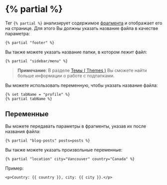 # {% partial %}

Тег `{% partial %}` анализирует содержимое [фрагмента](./cms/partials) и отображает его на странице. Для этого Вы должны указать название файла в качестве параметра:

```twig
{% partial "footer" %}
```

Вы также можете указать название папки, в котором лежит файл:

```twig
{% partial "sidebar/menu" %}
```

> **Примечание**: В разделе [Темы ( Themes )](./cms/themes#subdirectories) Вы сможете найти больше информации о работе с подпапками.

Вы можете использовать переменную, чтобы указать название файла:

```twig
{% set tabName = "profile" %}
{% partial tabName %}
```

<a name="variables"></a>
## Переменные

Вы можете передавать параметры в фрагменты, указав их после названия файла:

```twig
{% partial "blog-posts" posts=posts %}
```

Вы также можете указать произвольные переменные:

```twig
{% partial "location" city="Vancouver" country="Canada" %}
```

Пример:

```twig
<p>Country: {{ country }}, city: {{ city }}.</p>
```
